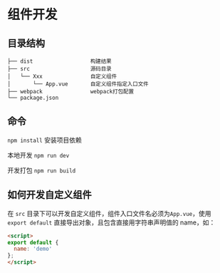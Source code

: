 # 组件开发

## 目录结构

```
├── dist                  构建结果
├── src                   源码目录
│   └── Xxx               自定义组件
│       └── App.vue       自定义组件指定入口文件
├── webpack               webpack打包配置
└── package.json
```

## 命令
`npm install` 安装项目依赖

本地开发
`npm run dev` 

开发打包
`npm run build` 

## 如何开发自定义组件

在 `src` 目录下可以开发自定义组件，组件入口文件名必须为`App.vue`，使用 `export default` 直接导出对象，且包含直接用字符串声明值的 name，如：

```html
<script>
export default {
  name: 'demo'
};
</script>
```

